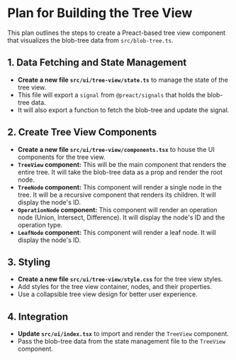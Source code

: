 # Plan for Building the Tree View

This plan outlines the steps to create a Preact-based tree view component that visualizes the blob-tree data from `src/blob-tree.ts`.

## 1. Data Fetching and State Management

- **Create a new file `src/ui/tree-view/state.ts`** to manage the state of the tree view.
- This file will export a `signal` from `@preact/signals` that holds the blob-tree data.
- It will also export a function to fetch the blob-tree and update the signal.

## 2. Create Tree View Components

- **Create a new file `src/ui/tree-view/components.tsx`** to house the UI components for the tree view.
- **`TreeView` component:** This will be the main component that renders the entire tree. It will take the blob-tree data as a prop and render the root node.
- **`TreeNode` component:** This component will render a single node in the tree. It will be a recursive component that renders its children. It will display the node's ID.
- **`OperationNode` component:** This component will render an operation node (Union, Intersect, Difference). It will display the node's ID and the operation type.
- **`LeafNode` component:** This component will render a leaf node. It will display the node's ID.

## 3. Styling

- **Create a new file `src/ui/tree-view/style.css`** for the tree view styles.
- Add styles for the tree view container, nodes, and their properties.
- Use a collapsible tree view design for better user experience.

## 4. Integration

- **Update `src/ui/index.tsx`** to import and render the `TreeView` component.
- Pass the blob-tree data from the state management file to the `TreeView` component.